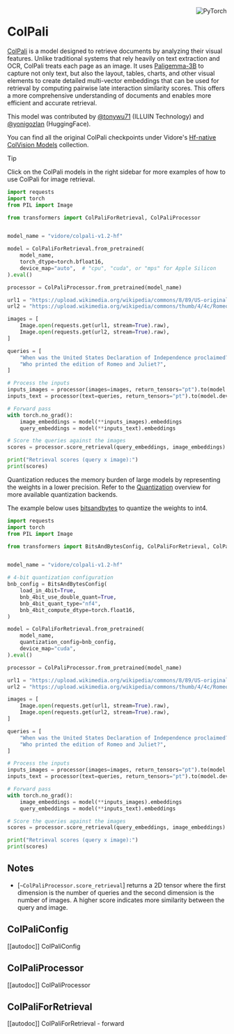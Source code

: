<!--Copyright 2024 The HuggingFace Team. All rights reserved.
Licensed under the Apache License, Version 2.0 (the "License"); you may not use this file except in compliance with
the License. You may obtain a copy of the License at

http://www.apache.org/licenses/LICENSE-2.0

Unless required by applicable law or agreed to in writing, software distributed under the License is distributed on
an "AS IS" BASIS, WITHOUT WARRANTIES OR CONDITIONS OF ANY KIND, either express or implied. See the License for the
specific language governing permissions and limitations under the License.

⚠️ Note that this file is in Markdown but contains specific syntax for our doc-builder (similar to MDX) that may not be
rendered properly in your Markdown viewer.
-->

<div style="float: right;">
    <div class="flex flex-wrap space-x-1">
        <img alt="PyTorch" src="https://img.shields.io/badge/PyTorch-DE3412?style=flat&logo=pytorch&logoColor=white">
    </div>
</div>

# ColPali

[ColPali](https://huggingface.co/papers/2407.01449) is a model designed to retrieve documents by analyzing their visual features. Unlike traditional systems that rely heavily on text extraction and OCR, ColPali treats each page as an image. It uses [Paligemma-3B](./paligemma) to capture not only text, but also the layout, tables, charts, and other visual elements to create detailed multi-vector embeddings that can be used for retrieval by computing pairwise late interaction similarity scores. This offers a more comprehensive understanding of documents and enables more efficient and accurate retrieval.

This model was contributed by [@tonywu71](https://huggingface.co/tonywu71) (ILLUIN Technology) and [@yonigozlan](https://huggingface.co/yonigozlan) (HuggingFace).

You can find all the original ColPali checkpoints under Vidore's [Hf-native ColVision Models](https://huggingface.co/collections/vidore/hf-native-colvision-models-6755d68fc60a8553acaa96f7) collection.

> [!TIP]
> Click on the ColPali models in the right sidebar for more examples of how to use ColPali for image retrieval.

<hfoptions id="usage">
<hfoption id="image retrieval">

```python
import requests
import torch
from PIL import Image

from transformers import ColPaliForRetrieval, ColPaliProcessor


model_name = "vidore/colpali-v1.2-hf"

model = ColPaliForRetrieval.from_pretrained(
    model_name,
    torch_dtype=torch.bfloat16,
    device_map="auto",  # "cpu", "cuda", or "mps" for Apple Silicon
).eval()

processor = ColPaliProcessor.from_pretrained(model_name)

url1 = "https://upload.wikimedia.org/wikipedia/commons/8/89/US-original-Declaration-1776.jpg"
url2 = "https://upload.wikimedia.org/wikipedia/commons/thumb/4/4c/Romeoandjuliet1597.jpg/500px-Romeoandjuliet1597.jpg"

images = [
    Image.open(requests.get(url1, stream=True).raw),
    Image.open(requests.get(url2, stream=True).raw),
]

queries = [
    "When was the United States Declaration of Independence proclaimed?",
    "Who printed the edition of Romeo and Juliet?",
]

# Process the inputs
inputs_images = processor(images=images, return_tensors="pt").to(model.device)
inputs_text = processor(text=queries, return_tensors="pt").to(model.device)

# Forward pass
with torch.no_grad():
    image_embeddings = model(**inputs_images).embeddings
    query_embeddings = model(**inputs_text).embeddings

# Score the queries against the images
scores = processor.score_retrieval(query_embeddings, image_embeddings)

print("Retrieval scores (query x image):")
print(scores)
```

</hfoption>
</hfoptions>

Quantization reduces the memory burden of large models by representing the weights in a lower precision. Refer to the [Quantization](../quantization/overview) overview for more available quantization backends.

The example below uses [bitsandbytes](../quantization/bitsandbytes.md) to quantize the weights to int4.

```python
import requests
import torch
from PIL import Image

from transformers import BitsAndBytesConfig, ColPaliForRetrieval, ColPaliProcessor


model_name = "vidore/colpali-v1.2-hf"

# 4-bit quantization configuration
bnb_config = BitsAndBytesConfig(
    load_in_4bit=True,
    bnb_4bit_use_double_quant=True,
    bnb_4bit_quant_type="nf4",
    bnb_4bit_compute_dtype=torch.float16,
)

model = ColPaliForRetrieval.from_pretrained(
    model_name,
    quantization_config=bnb_config,
    device_map="cuda",
).eval()

processor = ColPaliProcessor.from_pretrained(model_name)

url1 = "https://upload.wikimedia.org/wikipedia/commons/8/89/US-original-Declaration-1776.jpg"
url2 = "https://upload.wikimedia.org/wikipedia/commons/thumb/4/4c/Romeoandjuliet1597.jpg/500px-Romeoandjuliet1597.jpg"

images = [
    Image.open(requests.get(url1, stream=True).raw),
    Image.open(requests.get(url2, stream=True).raw),
]

queries = [
    "When was the United States Declaration of Independence proclaimed?",
    "Who printed the edition of Romeo and Juliet?",
]

# Process the inputs
inputs_images = processor(images=images, return_tensors="pt").to(model.device)
inputs_text = processor(text=queries, return_tensors="pt").to(model.device)

# Forward pass
with torch.no_grad():
    image_embeddings = model(**inputs_images).embeddings
    query_embeddings = model(**inputs_text).embeddings

# Score the queries against the images
scores = processor.score_retrieval(query_embeddings, image_embeddings)

print("Retrieval scores (query x image):")
print(scores)
```

## Notes

- [`~ColPaliProcessor.score_retrieval`] returns a 2D tensor where the first dimension is the number of queries and the second dimension is the number of images. A higher score indicates more similarity between the query and image.

## ColPaliConfig

[[autodoc]] ColPaliConfig

## ColPaliProcessor

[[autodoc]] ColPaliProcessor

## ColPaliForRetrieval

[[autodoc]] ColPaliForRetrieval
    - forward

